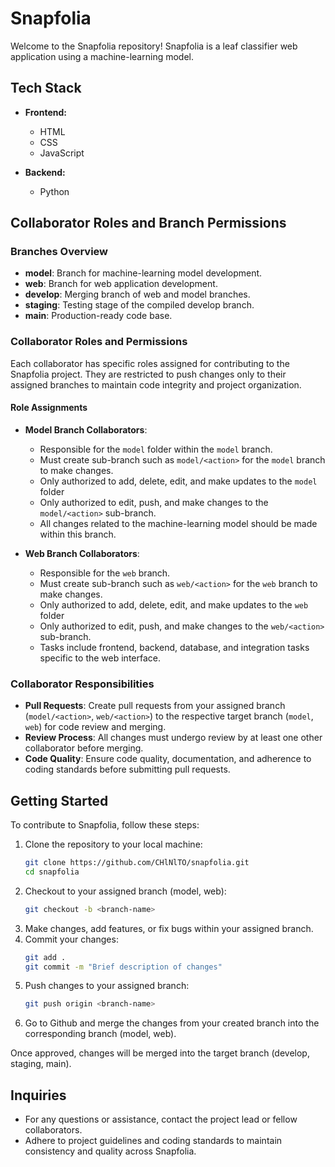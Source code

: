 # Snapfolia

Welcome to the Snapfolia repository! Snapfolia is a leaf classifier web application using a machine-learning model.

## Tech Stack

- **Frontend:**
  - HTML
  - CSS
  - JavaScript

- **Backend:**
  - Python

## Collaborator Roles and Branch Permissions

### Branches Overview

- **model**: Branch for machine-learning model development.
- **web**: Branch for web application development.
- **develop**: Merging branch of web and model branches.
- **staging**: Testing stage of the compiled develop branch.
- **main**: Production-ready code base.

### Collaborator Roles and Permissions

Each collaborator has specific roles assigned for contributing to the Snapfolia project. They are restricted to push changes only to their assigned branches to maintain code integrity and project organization.

#### Role Assignments

- **Model Branch Collaborators**:
  - Responsible for the `model` folder within the `model` branch.
  - Must create sub-branch such as `model/<action>` for the `model` branch to make changes.
  - Only authorized to add, delete, edit, and make updates to the `model` folder
  - Only authorized to edit, push, and make changes to the `model/<action>` sub-branch.
  - All changes related to the machine-learning model should be made within this branch.

- **Web Branch Collaborators**:
  - Responsible for the `web` branch.
  - Must create sub-branch such as `web/<action>` for the `web` branch to make changes.
  - Only authorized to add, delete, edit, and make updates to the `web` folder
  - Only authorized to edit, push, and make changes to the `web/<action>` sub-branch.
  - Tasks include frontend, backend, database, and integration tasks specific to the web interface.

### Collaborator Responsibilities

- **Pull Requests**: Create pull requests from your assigned branch (`model/<action>`, `web/<action>`) to the respective target branch (`model`, `web`) for code review and merging.
- **Review Process**: All changes must undergo review by at least one other collaborator before merging.
- **Code Quality**: Ensure code quality, documentation, and adherence to coding standards before submitting pull requests.

## Getting Started

To contribute to Snapfolia, follow these steps:

1. Clone the repository to your local machine:
   ```bash
   git clone https://github.com/CHlNlTO/snapfolia.git
   cd snapfolia
2. Checkout to your assigned branch (model, web):
   ```bash
   git checkout -b <branch-name>
3. Make changes, add features, or fix bugs within your assigned branch.
4. Commit your changes:
   ```bash
   git add .
   git commit -m "Brief description of changes"
5. Push changes to your assigned branch:
   ```bash
   git push origin <branch-name>
6. Go to Github and merge the changes from your created branch into the corresponding branch (model, web).

Once approved, changes will be merged into the target branch (develop, staging, main).

## Inquiries
- For any questions or assistance, contact the project lead or fellow collaborators.
- Adhere to project guidelines and coding standards to maintain consistency and quality across Snapfolia.
